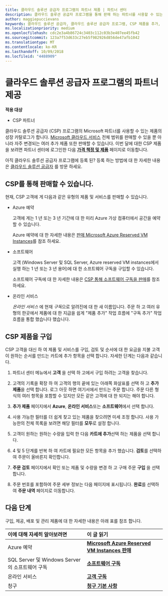 ```yaml
---
title: 클라우드 솔루션 공급자 프로그램의 파트너 제품 | 파트너 센터
description: 클라우드 솔루션 공급자 프로그램을 통해 판매 하는 파트너를 사용할 수 있는 제품에 알아봅니다.
author: maggiepuccievans
keywords: 클라우드 솔루션 공급자, 클라우드 솔루션 공급자 프로그램, CSP 제품을 추가, 고객, 파트너 제공, CSP 제품, 클라우드 기반 서비스를 판매 Azure reserved 가상 컴퓨터 인스턴스, Azure, Azure, Office 365, Dynamics, CSP 파트너, Azure RI, CSP에서 판매 예약, 온라인 서비스, 구독 소프트웨어 AHUB, SQL Server azure, Azure, 고객이 구독에 대 한 Windows Server
ms.localizationpriority: medium
ms.openlocfilehash: cdc2e3a4b86724c3403c112c03b3e407ee45fb42
ms.sourcegitcommit: 123a7f53d633c27eb5f982926d856de47afb1042
ms.translationtype: MT
ms.contentlocale: ko-KR
ms.lasthandoff: 10/09/2018
ms.locfileid: "4488909"
---
```

# <a name="partner-offers-in-the-cloud-solution-provider-program"></a>클라우드 솔루션 공급자 프로그램의 파트너 제공 

**적용 대상**

-  CSP 파트너

클라우드 솔루션 공급자 (CSP) 프로그램의 Microsoft 파트너를 사용할 수 있는 제품의 성장 카탈로그가 합니다. [Microsoft 클라우드 서비스](https://partner.microsoft.com/cloud-solution-provider/products-and-services) 전체 범위를 판매할 수 있을 뿐 아니라 자주 변경되는 여러 추가 제품 또한 판매할 수 있습니다. 이번 달에 대한 CSP 제품을 보려면 파트너 센터에 로그인한 다음 [**가격 책정 및 제품**](https://partnercenter.microsoft.com/pcv/sales) 페이지로 이동합니다.  

아직 클라우드 솔루션 공급자 프로그램에 등록 된? 등록 하는 방법에 대 한 자세한 내용은 [클라우드 솔루션 공급자](https://partner.microsoft.com/cloud-solution-provider) 를 방문 하세요. 

## <a name="what-you-can-sell-through-csp"></a>CSP를 통해 판매할 수 있습니다.

현재, CSP 고객에 게 다음과 같은 유형의 제품 및 서비스를 판매할 수 있습니다.

- Azure 예약<br> 

    고객에 게는 1 년 또는 3 년 기간에 대 한 미리 Azure 가상 컴퓨터에서 공간을 예약할 수 있습니다.<br>
    
    Azure 예약에 대 한 자세한 내용은 [판매 Microsoft Azure Reserved VM Instances](azure-reservations.md)를 참조 하세요.

- 소프트웨어<br>

    고객 (Windows Server 및 SQL Server, Azure reserved VM instances에서 실행 하는 1 년 또는 3 년 용어)에 대 한 소프트웨어 구독을 구입할 수 있습니다.<br>
 
  소프트웨어 구독에 대 한 자세한 내용은 [CSP 통해 소프트웨어 구독을 판매](csp-software-subscriptions.md)를 참조 하세요.  

- 온라인 서비스<br>

     *온라인 서비스* 에 현재 *구독*으로 알려진에 대 한 새 이름입니다. 주문 하 고 여러 유형의 한곳에서 제품에 대 한 지급을 쉽게 "제품 추가" 작업 흐름에 "구독 추가" 작업 흐름을 통합 했습니다 했습니다. 

## <a name="buy-csp-offers"></a>CSP 제품을 구입

CSP 고객을 대신 하 여 제품 및 서비스를 구입, 검토 및 순서에 대 한 요금을 지불 고객이 원하는 순서를 만드는 카트에 추가 항목을 선택 합니다. 자세한 단계는 다음과 같습니다.

1. 파트너 센터 메뉴에서 **고객** 을 선택 하 고에서 구입 하려는 고객을 찾습니다. 

2. 고객의 기록을 확장 하 여 고객의 행의 끝에 있는 아래쪽 화살표를 선택 하 고 **추가 제품**을 선택 합니다. 로그 아웃 하면 여기서에서 만드는 주문 합니다. 주문 다른 형식의 여러 항목을 포함할 수 있지만 모든 같은 고객에 대 한 되지는 해야 합니다.

3. **추가 제품** 페이지에서 **Azure**, **온라인 서비스**또는 **소프트웨어**에서 선택 합니다.

4. 사용 가능한 필터를 더 쉽게 찾고 있는 제품을 찾으려면 미세 조정 합니다. 사용 가능한의 전체 목록을 보려면 해당 필터를 **모두**로 설정 합니다. 

5. 고객이 원하는 원하는 수량을 입력 한 다음 **카트에 추가**선택 하는 제품을 선택 합니다.

6. 4 및 5 단계를 반복 하 여 카트에 필요한 모든 항목을 추가 했습니다. **검토**를 선택하여 주문이 올바른지 확인합니다.  

7. **주문 검토** 페이지에서 확인 또는 제품 및 수량을 변경 하 고 구매 주문 **구입** 을 선택 합니다. 

8. 주문 번호를 포함하여 주문 세부 정보는 다음 페이지에 표시됩니다. **완료**를 선택하여 **주문 내역** 페이지로 이동합니다. 


## <a name="next-steps"></a>다음 단계

구입, 제공, 배포 및 관리 제품에 대 한 자세한 내용은 아래 표를 참조 합니다.

|**이에 대해 자세히 알아보려면**   |**이 글 읽기**   |
|:---------------------------|:--------------------|
|Azure 예약 |[**Microsoft Azure Reserved VM Instances 판매**]( https://docs.microsoft.com/en-us/partner-center/azure-reservations) |
|SQL Server 및 Windows Server의 소프트웨어 구독 |[**소프트웨어 구독**]( https://docs.microsoft.com/en-us/partner-center/csp-software-subscriptions) |
|온라인 서비스 |[**고객 구독**](https://docs.microsoft.com/en-us/partner-center/customer-subscriptions) |
|청구 |[**청구 기본 사항**]( https://docs.microsoft.com/en-us/partner-center/billing-basics) |

